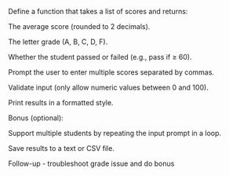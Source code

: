Define a function that takes a list of scores and returns:

The average score (rounded to 2 decimals).

The letter grade (A, B, C, D, F).

Whether the student passed or failed (e.g., pass if ≥ 60).

Prompt the user to enter multiple scores separated by commas.

Validate input (only allow numeric values between 0 and 100).

Print results in a formatted style.

Bonus (optional):

Support multiple students by repeating the input prompt in a loop.

Save results to a text or CSV file.

Follow-up - troubleshoot grade issue and do bonus
